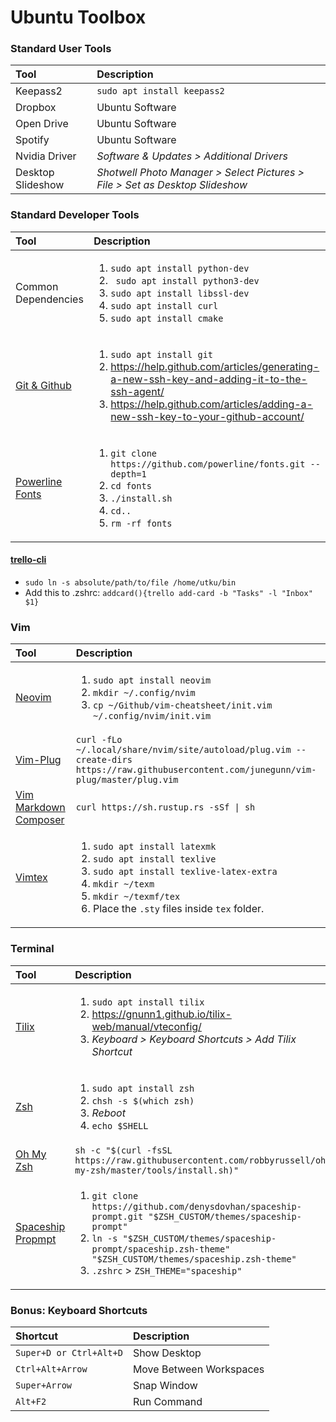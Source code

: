 # Ubuntu Toolbox
### Standard User Tools
 | Tool | Description |
 |:-|:-|
 | Keepass2 | `sudo apt install keepass2` |
 | Dropbox | Ubuntu Software |
 | Open Drive | Ubuntu Software |
 | Spotify | Ubuntu Software |
 | Nvidia Driver | *Software & Updates > Additional Drivers* |
 | Desktop Slideshow | *Shotwell Photo Manager > Select Pictures > File > Set as Desktop Slideshow* |

### Standard Developer Tools
 | Tool | Description |
 |:-|:-|
 | Common Dependencies | <ol><li> `sudo apt install python-dev` <li> ` sudo apt install python3-dev` <li> `sudo apt install libssl-dev` <li> `sudo apt install curl` <li> `sudo apt install cmake` |
 | [Git & Github](https://help.github.com/articles/connecting-to-github-with-ssh/) | <ol><li>`sudo apt install git` <li> https://help.github.com/articles/generating-a-new-ssh-key-and-adding-it-to-the-ssh-agent/ <li> https://help.github.com/articles/adding-a-new-ssh-key-to-your-github-account/ |
 | [Powerline Fonts](https://github.com/powerline/fonts) | <ol><li>`git clone https://github.com/powerline/fonts.git --depth=1` <li> `cd fonts` <li> `./install.sh` <li> `cd..` <li> `rm -rf fonts` |

#### [trello-cli](https://github.com/mheap/trello-cli)
 - `sudo ln -s absolute/path/to/file /home/utku/bin`
 - Add this to .zshrc: `addcard(){trello add-card -b "Tasks" -l "Inbox" $1}`

### Vim
 | Tool | Description |
 |:-|:-|
 | [Neovim](https://github.com/neovim/neovim) | <ol><li> `sudo apt install neovim`<li> `mkdir ~/.config/nvim` <li> `cp ~/Github/vim-cheatsheet/init.vim  ~/.config/nvim/init.vim` |
 | [Vim-Plug](https://github.com/junegunn/vim-plug) | `curl -fLo ~/.local/share/nvim/site/autoload/plug.vim --create-dirs https://raw.githubusercontent.com/junegunn/vim-plug/master/plug.vim` |
 | [Vim Markdown Composer](https://github.com/euclio/vim-markdown-composer) | `curl https://sh.rustup.rs -sSf \| sh`  |
 | [Vimtex](https://github.com/lervag/vimtex) | <ol><li> `sudo apt install latexmk` <li> `sudo apt install texlive` <li> `sudo apt install texlive-latex-extra` <li>`mkdir ~/texm` <li> `mkdir ~/texmf/tex` <li> Place the `.sty` files inside `tex` folder. |

### Terminal
 | Tool | Description |
 |:-|:-|
 | [Tilix](https://github.com/gnunn1/tilix) | <ol><li>`sudo apt install tilix` <li> https://gnunn1.github.io/tilix-web/manual/vteconfig/ <li> *Keyboard > Keyboard Shortcuts > Add Tilix Shortcut* |
 | [Zsh](https://github.com/robbyrussell/oh-my-zsh/wiki/Installing-ZSH) | <ol><li> `sudo apt install zsh` <li> `chsh -s $(which zsh)` <li> *Reboot* <li>`echo $SHELL` |
 | [Oh My Zsh](https://github.com/robbyrussell/oh-my-zsh) | `sh -c "$(curl -fsSL https://raw.githubusercontent.com/robbyrussell/oh-my-zsh/master/tools/install.sh)"` |
 | [Spaceship Propmpt](https://github.com/denysdovhan/spaceship-prompt) | <ol><li> `git clone https://github.com/denysdovhan/spaceship-prompt.git "$ZSH_CUSTOM/themes/spaceship-prompt"` <li> `ln -s "$ZSH_CUSTOM/themes/spaceship-prompt/spaceship.zsh-theme" "$ZSH_CUSTOM/themes/spaceship.zsh-theme"` <li> `.zshrc` > `ZSH_THEME="spaceship"` |

### Bonus: Keyboard Shortcuts
| Shortcut | Description |
|:--|:--|
| `Super+D or Ctrl+Alt+D` | Show Desktop |
| `Ctrl+Alt+Arrow` | Move Between Workspaces |
| `Super+Arrow` | Snap Window |
| `Alt+F2` | Run Command |
